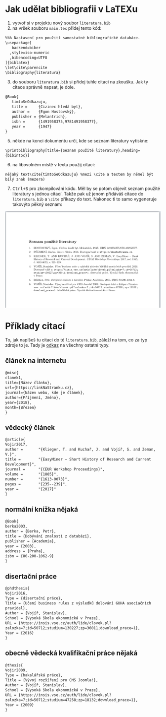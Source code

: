 # Jak udělat bibliografii v LaTEXu

1. vytvoř si v projektu nový soubor ```literatura.bib```
2. na vršek souboru ```main.tex``` přidej tento kód:
```TeX
%%% Nastavení pro použití samostatné bibliografické databáze.
\usepackage[
   backend=biber
  ,style=iso-numeric
  ,bibencoding=UTF8
]{biblatex}
\let\cite\parencite
\bibliography{literatura}
```
3. do souboru ```literatura.bib``` si přidej tuhle citaci na zkoušku. Jak ty citace správně napsat, je dole.
```
@Book{
   timtoSeOdkazuju,
   title =     {Cizinec hledá byt},
   author =    {Egon Hostovský},
   publisher = {Melantrich},
   isbn =      {1491958375,9781491958377},
   year =      {1947}
}   
```
5. někde na konci dokumentu urči, kde se seznam literatury vytiskne:
```TeX
\printbibliography[title={Seznam použité literatury},heading={bibintoc}]
```
6. na libovolném místě v textu použij citaci:
```TeX
nějaký text\cite{timtoSeOdkazuju} %mezi \cite a textem by němel být bílý znak (mezera)
```
7. <kbd>Ctrl+S</kbd> pro zkompilování kódu. Měl by se potom objevit seznam použité literatury s jednou citací. Takže pak už jenom přidáváš citace do ```literatura.bib``` a ```\cite``` příkazy do text. Nakonec ti to samo vygeneruje takovýto pěkný seznam:

![](hotove.png)

# Příklady citací
To, jak napíšeš tu citaci do té ```literatura.bib```, záleží na tom, co za typ zdroje to je. Tady je [odkaz](https://www.overleaf.com/learn/latex/Bibliography_management_with_bibtex#Reference_guide) na všechny ostatní typy.

## článek na internetu
```
@misc{
clanek1, 
title={Název článku}, 
url={https://linkNaStranku.cz}, 
journal={Název webu, kde je článek},
author={Příjmení, Jméno},
year={2018}, 
month={Březen}
} 
```
## vědecký článek
```
@article{
Vojir2017,
author =       "{Klieger, T. and Kuchař, J. and Vojíř, S. and Zeman, V.}",
title =        "{EasyMiner – Short History of Research and Current Development}",
journal =      "{CEUR Workshop Proceedings}",
volume =       "{1885}",
number =       "{1613-0073}",
pages =        "{235--239}",
year =         "{2017}"
}
```
## normální knížka nějaká
```
@Book{
berka2003,
author = {Berka, Petr},
title = {Dobývání znalostí z databázi},   
publisher = {Academia},
year = {2003},
address = {Praha},
isbn = {80-200-1062-9}
}
```
## disertační práce
```
@phdthesis{
Vojir2016,
Type = {disertační práce},
Title = {Učení business rules z výsledků dolování GUHA asociačních pravidel},
Author = {Vojíř, Stanislav},
School = {Vysoká škola ekonomická v Praze},
URL = {https://insis.vse.cz/auth/lide/clovek.pl?zalozka=7;id=50712;studium=130227;zp=36011;download_prace=1},
Year = {2016}
}
```
## obecně vědecká kvalifikační práce nějaká
```
@thesis{
Vojir2009,
Type = {bakalářská práce},
Title = {Vývoj rozšíření pro CMS Joomla!},
Author = {Vojíř, Stanislav},
School = {Vysoká škola ekonomická v Praze},
URL = {https://insis.vse.cz/auth/lide/clovek.pl?zalozka=7;id=50712;studium=47258;zp=18132;download_prace=1},
Year = {2009}
}
```